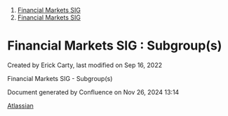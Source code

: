 1. [Financial Markets SIG](index.html)
2. [Financial Markets SIG](Financial-Markets-SIG_20545549.html)

# Financial Markets SIG : Subgroup(s)

Created by Erick Carty, last modified on Sep 16, 2022

Financial Markets SIG - Subgroup(s)

Document generated by Confluence on Nov 26, 2024 13:14

[Atlassian](http://www.atlassian.com/)
